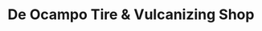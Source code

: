 ---
title: "De Ocampo Tire & Vulcanizing Shop"
url: /san-jose/de-ocampo-tire-and-vulcanizing-shop/
shop: tyres
---